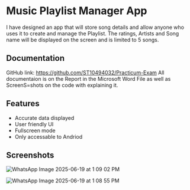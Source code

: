 
# Music Playlist Manager App

I have designed an app that will store song details and allow anyone who uses it to create and manage the Playlist. The ratings, Artists and Song name will be displayed on the screen and is limited to 5 songs.

## Documentation

GitHub link: https://github.com/ST10494032/Practicum-Exam
All documentaion is on the Report in the Microsoft Word File as well as ScreenS=shots on the code with explaining it.

## Features

- Accurate data displayed
- User friendly UI
- Fullscreen mode
- Only accessable to Andriod


## Screenshots

![WhatsApp Image 2025-06-19 at 1 09 02 PM](https://github.com/user-attachments/assets/c0454ab4-8c0b-4cf3-aaec-73fda097708f)

![WhatsApp Image 2025-06-19 at 1 08 55 PM](https://github.com/user-attachments/assets/4909188a-5803-4441-9632-77e71dd9187a)
